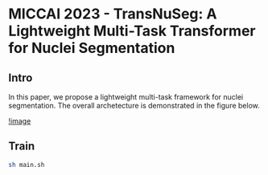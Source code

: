 # MICCAI 2023 - TransNuSeg: A Lightweight Multi-Task Transformer for Nuclei Segmentation

## Intro
In this paper, we propose a lightweight multi-task framework for nuclei segmentation. The overall archetecture is demonstrated in the figure below.

[!image](https://github.com/HEZHENQI/transnuseg/main/model.png)

## Train

```bash
sh main.sh
```

